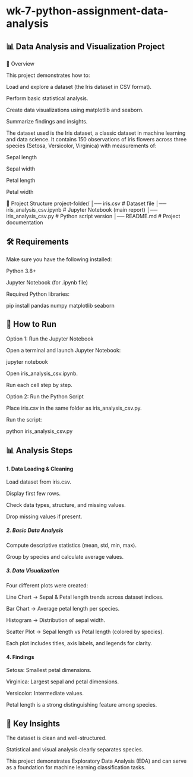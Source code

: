 # wk-7-python-assignment-data-analysis

## 📊 Data Analysis and Visualization Project
📌 Overview

This project demonstrates how to:

Load and explore a dataset (the Iris dataset in CSV format).

Perform basic statistical analysis.

Create data visualizations using matplotlib and seaborn.

Summarize findings and insights.

The dataset used is the Iris dataset, a classic dataset in machine learning and data science. It contains 150 observations of iris flowers across three species (Setosa, Versicolor, Virginica) with measurements of:

Sepal length

Sepal width

Petal length

Petal width

📂 Project Structure
project-folder/
│── iris.csv                 # Dataset file
│── iris_analysis_csv.ipynb  # Jupyter Notebook (main report)
│── iris_analysis_csv.py     # Python script version
│── README.md                # Project documentation

## 🛠️ Requirements

Make sure you have the following installed:

Python 3.8+

Jupyter Notebook (for .ipynb file)

Required Python libraries:

pip install pandas numpy matplotlib seaborn

## 🚀 How to Run
Option 1: Run the Jupyter Notebook

Open a terminal and launch Jupyter Notebook:

jupyter notebook


Open iris_analysis_csv.ipynb.

Run each cell step by step.

Option 2: Run the Python Script

Place iris.csv in the same folder as iris_analysis_csv.py.

Run the script:

python iris_analysis_csv.py

## 📊 Analysis Steps
#### 1. Data Loading & Cleaning

Load dataset from iris.csv.

Display first few rows.

Check data types, structure, and missing values.

Drop missing values if present.

##### 2. Basic Data Analysis

Compute descriptive statistics (mean, std, min, max).

Group by species and calculate average values.

##### 3. Data Visualization

Four different plots were created:

Line Chart → Sepal & Petal length trends across dataset indices.

Bar Chart → Average petal length per species.

Histogram → Distribution of sepal width.

Scatter Plot → Sepal length vs Petal length (colored by species).

Each plot includes titles, axis labels, and legends for clarity.

#### 4. Findings

Setosa: Smallest petal dimensions.

Virginica: Largest sepal and petal dimensions.

Versicolor: Intermediate values.

Petal length is a strong distinguishing feature among species.

## 📌 Key Insights

The dataset is clean and well-structured.

Statistical and visual analysis clearly separates species.

This project demonstrates Exploratory Data Analysis (EDA) and can serve as a foundation for machine learning classification tasks.
